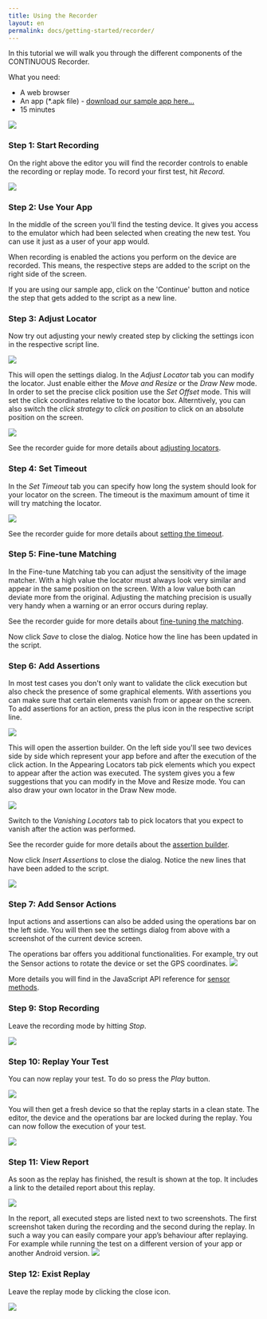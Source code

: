 ```yaml
---
title: Using the Recorder
layout: en
permalink: docs/getting-started/recorder/
---
```


In this tutorial we will walk you through the different components of the CONTINUOUS Recorder.


What you need:

+ A web browser
+ An app (*.apk file) - <a href="https://docs.google.com/file/d/0ByR0JcAYUAoWdS1faUNJdGxONzg/edit?usp=sharing" target="_blank" rel="nofollow">download our sample app here...</a>
+ 15 minutes


<img src="/img/guides/recorder/recorder-01.png" class="center">


<h3>Step 1: Start Recording</h3>

On the right above the editor you will find the recorder controls to enable the recording or replay mode. To record your first test, hit <em>Record</em>.

<img src="/img/guides/recorder/recorder-02.png">


<h3>Step 2: Use Your App</h3>

In the middle of the screen you'll find the testing device. It gives you access to the emulator which had been selected when creating the new test. You can use it just as a user of your app would.

When recording is enabled the actions you perform on the device are recorded. This means, the respective steps are added to the script on the right side of the screen.

If you are using our sample app, click on the 'Continue' button and notice the step that gets added to the script as a new line.


<h3>Step 3: Adjust Locator</h3>

Now try out adjusting your newly created step by clicking the settings icon in the respective script line.

<img src="/img/guides/recorder/recorder-03.png">

This will open the settings dialog. In the <em>Adjust Locator</em> tab you can modify the locator. Just enable either the <em>Move and Resize</em> or the <em>Draw New</em> mode. In order to set the precise click position use the <em>Set Offset</em> mode. This will set the click coordinates relative to the locator box. Alterntively, you can also switch the <em>click strategy</em> to <em>click on position</em> to click on an absolute position on the screen.

<img src="/img/guides/recorder/recorder-04.png" class="center shadow">

See the recorder guide for more details about <a href="/docs/guides/recorder/action-settings#locator">adjusting locators</a>.


<h3>Step 4: Set Timeout</h3>

In the <em>Set Timeout</em> tab you can specify how long the system should look for your locator on the screen. The timeout is the maximum amount of time it will try matching the locator.

<img src="/img/guides/recorder/recorder-05.png">

See the recorder guide for more details about <a href="/docs/guides/recorder/action-settings#timeout">setting the timeout</a>.


<h3>Step 5: Fine-tune Matching</h3>

In the Fine-tune Matching tab you can adjust the sensitivity of the image matcher. With a high value the locator must always look very similar and appear in the same position on the screen. With a low value both can deviate more from the original. Adjusting the matching precision is usually very handy when a warning or an error occurs during replay.

See the recorder guide for more details about <a href="/docs/guides/recorder/action-settings#matching">fine-tuning the matching</a>.

Now click <em>Save</em> to close the dialog. Notice how the line has been updated in the script.


<h3>Step 6: Add Assertions</h3>

In most test cases you don't only want to validate the click execution but also check the presence of some graphical elements. With assertions you can make sure that certain elements vanish from or appear on the screen. To add assertions for an action, press the plus icon in the respective script line.

<img src="/img/guides/recorder/recorder-06.png">

This will open the assertion builder. On the left side you'll see two devices side by side which represent your app before and after the execution of the click action. In the Appearing Locators tab pick elements which you expect to appear after the action was executed. The system gives you a few suggestions that you can modify in the Move and Resize mode. You can also draw your own locator in the Draw New mode.

<img src="/img/guides/recorder/recorder-07.png" class="center shadow">

Switch to the <em>Vanishing Locators</em> tab to pick locators that you expect to vanish after the action was performed.

See the recorder guide for more details about the <a href="/docs/guides/recorder/assertion-builder">assertion builder</a>.

Now click <em>Insert Assertions</em> to close the dialog. Notice the new lines that have been added to the script.

<img src="/img/guides/recorder/recorder-08.png">


<h3>Step 7: Add Sensor Actions</h3>

Input actions and assertions can also be added using the operations bar on the left side. You will then see the settings dialog from above with a screenshot of the current device screen.

The operations bar offers you additional functionalities. For example, try out the Sensor actions to rotate the device or set the GPS coordinates.
<img src="/img/guides/recorder/recorder-09.png">

More details you will find in the JavaScript API reference for <a href="/docs/api/sensor">sensor methods</a>.


<h3>Step 9: Stop Recording</h3>

Leave the recording mode by hitting <em>Stop</em>.

<img src="/img/guides/recorder/recorder-10.png">


<h3>Step 10: Replay Your Test</h3>

You can now replay your test. To do so press the <em>Play</em> button.

<img src="/img/guides/recorder/recorder-11.png">

You will then get a fresh device so that the replay starts in a clean state. The editor, the device and the operations bar are locked during the replay. You can now follow the execution of your test.

<img src="/img/guides/recorder/recorder-12.png">


<h3>Step 11: View Report</h3>

As soon as the replay has finished, the result is shown at the top. It includes a link to the detailed report about this replay.

<img src="/img/guides/recorder/recorder-13.png">

In the report, all executed steps are listed next to two screenshots. The first screenshot taken during the recording and the second during the replay. In such a way you can easily compare your app’s behaviour after replaying. For example while running the test on a different version of your app or another Android version.
<img src="/img/guides/recorder/recorder-14.png" class="center shadow">


<h3>Step 12: Exist Replay</h3>

Leave the replay mode by clicking the close icon. 

<img src="/img/guides/recorder/recorder-15.png">

